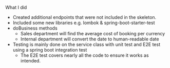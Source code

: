 What I did

- Created additional endpoints that were not included in the skeleton.
- Included some new libraries e.g. lombok & spring-boot-starter-test
- doBusiness methods
  - Sales department will find the average cost of booking per currency
  - Internal department will convert the date to human-readable date
- Testing is mainly done on the service class with unit test and E2E test using a spring boot integration test
  - The E2E test covers nearly all the code to  ensure it works as intended.
